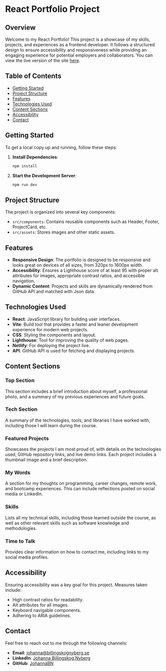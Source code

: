 # React Portfolio Project

## Overview

Welcome to my React Portfolio! This project is a showcase of my skills, projects, and experiences as a frontend developer. It follows a structured design to ensure accessibility and responsiveness while providing an engaging experience for potential employers and collaborators. You can view the live version of the site [here](https://johannabillingskognyberg.netlify.app/).

## Table of Contents

- [Getting Started](#getting-started)
- [Project Structure](#project-structure)
- [Features](#features)
- [Technologies Used](#technologies-used)
- [Content Sections](#content-sections)
- [Accessibility](#accessibility)
- [Contact](#contact)

## Getting Started

To get a local copy up and running, follow these steps:

1. **Install Dependencies**:

   ```bash
   npm install
   ```

2. **Start the Development Server**:
   ```bash
   npm run dev
   ```

## Project Structure

The project is organized into several key components:

- `src/components`: Contains reusable components such as Header, Footer, ProjectCard, etc.
- `src/assets`: Stores images and other static assets.

## Features

- **Responsive Design**: The portfolio is designed to be responsive and looks great on devices of all sizes, from 320px to 1600px width.
- **Accessibility**: Ensures a Lighthouse score of at least 95 with proper alt attributes for images, appropriate contrast ratios, and accessible navigation.
- **Dynamic Content**: Projects and skills are dynamically rendered from GitHub API and matched with Json data.

## Technologies Used

- **React**: JavaScript library for building user interfaces.
- **Vite**: Build tool that provides a faster and leaner development experience for modern web projects.
- **CSS**: Styling the components and layout.
- **Lighthouse**: Tool for improving the quality of web pages.
- **Netlify**: For deploying the project live.
- **API**: GitHub API is used for fetching and displaying projects.

## Content Sections

### Top Section

This section includes a brief introduction about myself, a professional photo, and a summary of my previous experiences and future goals.

### Tech Section

A summary of the technologies, tools, and libraries I have worked with, including those I will learn during the course.

### Featured Projects

Showcases the projects I am most proud of, with details on the technologies used, GitHub repository links, and live demo links. Each project includes a thumbnail image and a brief description.

### My Words

A section for my thoughts on programming, career changes, remote work, and bootcamp experiences. This can include reflections posted on social media or LinkedIn.

### Skills

Lists all my technical skills, including those learned outside the course, as well as other relevant skills such as software knowledge and methodologies.

### Time to Talk

Provides clear information on how to contact me, including links to my social media profiles.

## Accessibility

Ensuring accessibility was a key goal for this project. Measures taken include:

- High contrast ratios for readability.
- Alt attributes for all images.
- Keyboard navigable components.
- Adhering to ARIA guidelines.

## Contact

Feel free to reach out to me through the following channels:

- **Email**: [johanna@billingskognyberg.se](mailto:johanna@billingskognyberg.se)
- **LinkedIn**: [Johanna Billingskog Nyberg](www.linkedin.com/in/johanna-billingskog-nyberg-b28b4738)
- **GitHub**: [JohannaBN](https://github.com/JohannaBN)

